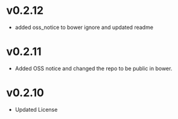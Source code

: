 v0.2.12
==============================
* added oss_notice to bower ignore and updated readme

v0.2.11
==============================
* Added OSS notice and changed the repo to be public in bower.

v0.2.10
========================
* Updated License
